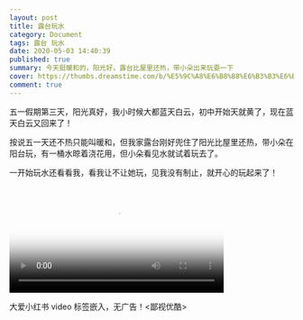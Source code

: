 ```yaml
---
layout: post
title: 露台玩水
category: Document
tags: 露台 玩水
date: 2020-05-03 14:40:39
published: true
summary: 今天挺暖和的，阳光好，露台比屋里还热，带小朵出来玩耍一下
cover: https://thumbs.dreamstime.com/b/%E5%9C%A8%E6%B8%B8%E6%B3%B3%E6%B1%A0%E7%9A%84%E7%B3%BB%E5%88%97-29017345.jpg
comment: true
---
```


五一假期第三天，阳光真好，我小时候大都蓝天白云，初中开始天就黄了，现在蓝天白云又回来了！

按说五一天还不热只能叫暖和，但我家露台刚好兜住了阳光比屋里还热，带小朵在阳台玩，有一桶水晾着浇花用，但小朵看见水就试着玩去了。

一开始玩水还看看我，看我让不让她玩，见我没有制止，就开心的玩起来了！

<video data-v-1cd84dd5="" poster="//ci.xiaohongshu.com/906de938-1eeb-e8a7-68ea-cc61dc1bf5c8?imageView2/2/w/1080/format/jpg" src="http://v.xiaohongshu.com/01e216fe1663c40d018370037f29d151b0_259.mp4?sign=b2e3fc917e113c7976008d8a4eae89a8&amp;t=621a4e80" controls="controls" objectfit="contain" width="380px"></video>

大爱小红书 video 标签嵌入，无广告！<鄙视优酷>
